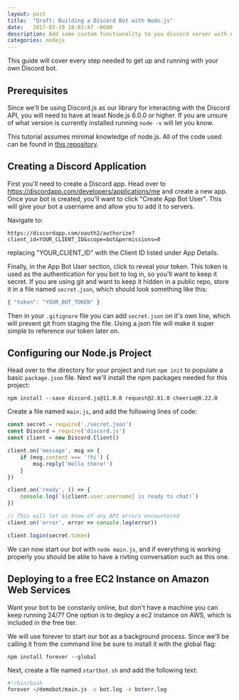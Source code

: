 ```yaml
---
layout: post
title:  "Draft: Building a Discord Bot with Node.js"
date:   2017-03-10 18:03:47 -0600
description: Add some custom functionality to you discord server with node.js
categories: nodejs
---
```


This guide will cover every step needed to get up and running with your own Discord bot. 


## Prerequisites

Since we'll be using Discord.js as our library for interacting with the Discord API, you
will need to have at least Node.js 6.0.0 or higher. If you are unsure of what version is 
currently installed running `node -v` will let you know.

This tutorial assumes minimal knowledge of node.js. All of the code 
used can be found in [this repository](https://github.com/metasloth/discord-nodejs-demo).



## Creating a Discord Application

First you'll need to create a Discord app. Head over to 
https://discordapp.com/developers/applications/me and create a new
app. Once your bot is created, you'll want to click "Create App Bot User". 
This will give your bot a username and allow you to add it to servers.

Navigate to: 
```
https://discordapp.com/oauth2/authorize?client_id=YOUR_CLIENT_ID&scope=bot&permissions=0
```
replacing "YOUR_CLIENT_ID" with the Client ID listed under App Details. 

Finally, in the App Bot User section, click to reveal your token. This 
token is used as the authentication for you bot to log in, so you'll want 
to keep it secret. If you are using git and want to keep it hidden in a 
public repo, store it in a file named `secret.json`, which should look 
something like this:
```js
{ "token": "YOUR_BOT_TOKEN" }
``` 
Then in your `.gitignore` file you can add `secret.json` on it's own line,
which will prevent git from staging the file. Using a json file will make 
it super simple to reference our token later on.



## Configuring our Node.js Project

Head over to the directory for your project and run `npm init` to populate
a basic `package.json` file. Next we'll install the npm packages needed 
for this project:
```
npm install --save discord.js@11.0.0 request@2.81.0 cheerio@0.22.0
```


Create a file named `main.js`, and add the following lines of code:

```js
const secret = require('./secret.json')
const Discord = require('discord.js')
const client = new Discord.Client()

client.on('message', msg => {
    if (msg.content === '!hi') {
        msg.reply('Hello there!')
    } 
})

client.on('ready', () => {
    console.log(`${client.user.username} is ready to chat!`)
})

// This will let us know of any API errors encountered
client.on('error', error => console.log(error))

client.login(secret.token)
```

We can now start our bot with `node main.js`, and if everything is working properly
you should be able to have a rivting conversation such as this one.

## Deploying to a free EC2 Instance on Amazon Web Services

Want your bot to be constanly online, but don't have a machine you can keep 
running 24/7? One option is to deploy a ec2 instance on AWS, which is included
in the free tier.


We will use forever to start our bot as a background process. Since
we'll be calling it from the command line be sure to install it with
the global flag:

```
npm install forever --global
```

Next, create a file named `startbot.sh` and add the following text:


```bash
#!/bin/bash
forever ~/demobot/main.js -o bot.log -e boterr.log
```

